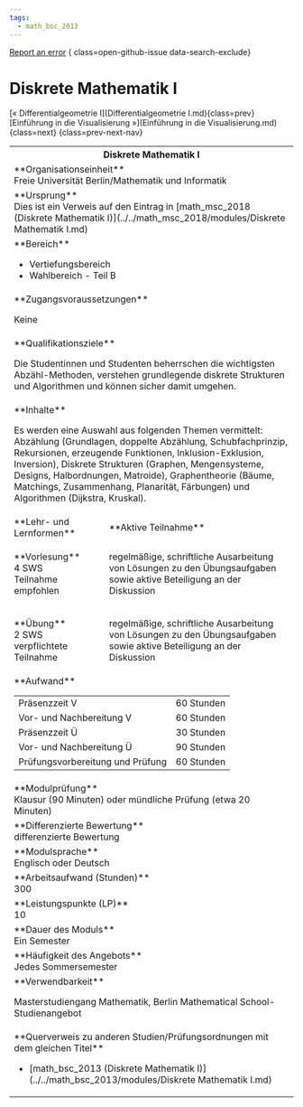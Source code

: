 ```yaml
---
tags:
  - math_bsc_2013
---
```

[Report an error](https://github.com/SGSSGene/FUB-SUP/issues/new?title=Error%20in%20%22Diskrete%20Mathematik%20I%22&body=There%20seems%20to%20be%20an%20error%20in%20module%20%22Diskrete%20Mathematik%20I%22%2E%0A%0A%3CDescribe%20here%20a%20slightly%20more%20detailed%20description%20of%20what%20is%20wrong%3E&labels=bug)
{ class=open-github-issue data-search-exclude}

# Diskrete Mathematik I

[« Differentialgeometrie I](Differentialgeometrie I.md){class=prev}
[Einführung in die Visualisierung »](Einführung in die Visualisierung.md){class=next}
{class=prev-next-nav}

<table markdown id="moduledesc">
<tr markdown class="moduledesc_head"><th colspan="2">Diskrete Mathematik I </th></tr>
<tr markdown><td colspan="2">**Organisationseinheit**   <br>Freie Universität Berlin/Mathematik und Informatik</td></tr>
<tr markdown><td colspan="2">**Ursprung**<br>Dies ist ein Verweis auf den Eintrag in [math_msc_2018 (Diskrete Mathematik I)](../../math_msc_2018/modules/Diskrete Mathematik I.md)</td></tr>
<tr markdown><td colspan="2">**Bereich**<br>


- Vertiefungsbereich
- Wahlbereich - Teil B

</td></tr>

<tr markdown><td colspan="2">**Zugangsvoraussetzungen** <br>

Keine


</td></tr>
<tr markdown><td colspan="2">**Qualifikationsziele**    <br>

Die Studentinnen und Studenten beherrschen die wichtigsten Abzähl-Methoden,
verstehen grundlegende diskrete Strukturen und Algorithmen und können sicher
damit umgehen.


</td></tr>
<tr markdown><td colspan="2">**Inhalte**                <br>

Es werden eine Auswahl aus folgenden Themen vermittelt: Abzählung
(Grundlagen, doppelte Abzählung, Schubfachprinzip, Rekursionen, erzeugende
Funktionen, Inklusion-Exklusion, Inversion), Diskrete Strukturen (Graphen,
Mengensysteme, Designs, Halbordnungen, Matroide), Graphentheorie (Bäume,
Matchings, Zusammenhang, Planarität, Färbungen) und Algorithmen (Dijkstra,
Kruskal).


</td></tr>

<tr markdown><td>**Lehr- und Lernformen**</td><td>**Aktive Teilnahme**</td></tr>
<tr markdown><td> **Vorlesung** <br>4 SWS <br> Teilnahme empfohlen</td><td>

regelmäßige, schriftliche Ausarbeitung von Lösungen zu den Übungsaufgaben sowie aktive Beteiligung an der Diskussion
</td></tr>
<tr markdown><td> **Übung** <br>2 SWS <br> verpflichtete Teilnahme</td><td>

regelmäßige, schriftliche Ausarbeitung von Lösungen zu den Übungsaufgaben sowie aktive Beteiligung an der Diskussion
</td></tr>
<tr markdown><td colspan="2">**Aufwand**                <br>
<table class="aufwand_table">
<tr><td>Präsenzzeit V</td><td>60 Stunden</td></tr>
<tr><td>Vor- und Nachbereitung V</td><td>60 Stunden</td></tr>
<tr><td>Präsenzzeit Ü</td><td>30 Stunden</td></tr>
<tr><td>Vor- und Nachbereitung Ü</td><td>90 Stunden</td></tr>
<tr><td>Prüfungsvorbereitung und Prüfung</td><td>60 Stunden</td></tr>
</table>

</td></tr>
<tr markdown><td colspan="2">**Modulprüfung**             <br>Klausur (90 Minuten) oder mündliche Prüfung (etwa 20 Minuten)


</td></tr>
<tr markdown><td colspan="2">**Differenzierte Bewertung** <br>differenzierte Bewertung

</td></tr>
<tr markdown><td colspan="2">**Modulsprache**             <br>Englisch oder Deutsch</td></tr>
<tr markdown><td colspan="2">**Arbeitsaufwand (Stunden)** <br>300</td></tr>
<tr markdown><td colspan="2">**Leistungspunkte (LP)**     <br>10</td></tr>
<tr markdown><td colspan="2">**Dauer des Moduls**         <br>Ein Semester</td></tr>
<tr markdown><td colspan="2">**Häufigkeit des Angebots**  <br>Jedes Sommersemester</td></tr>
<tr markdown><td colspan="2">**Verwendbarkeit**           <br>

Masterstudiengang Mathematik, Berlin Mathematical School-Studienangebot


</td></tr>

<tr markdown><td colspan="2">**Querverweis zu anderen Studien/Prüfungsordnungen mit dem gleichen Titel**<br>


- [math_bsc_2013 (Diskrete Mathematik I)](../../math_bsc_2013/modules/Diskrete Mathematik I.md)

</td></tr>

</table>
